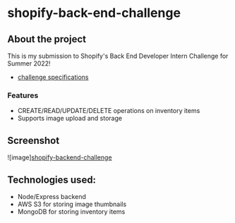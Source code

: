 # shopify-back-end-challenge

## About the project
This is my submission to Shopify's Back End Developer Intern Challenge for Summer 2022! 
- [challenge specifications](https://docs.google.com/document/d/1z9LZ_kZBUbg-O2MhZVVSqTmvDko5IJWHtuFmIu_Xg1A/edit#)

### Features
- CREATE/READ/UPDATE/DELETE operations on inventory items
- Supports image upload and storage

## Screenshot
![image][shopify-backend-challenge](https://user-images.githubusercontent.com/46267622/149686257-182e480f-85c0-4092-830f-b2e13067c72b.jpg)


## Technologies used:
- Node/Express backend
- AWS S3 for storing image thumbnails
- MongoDB for storing inventory items

